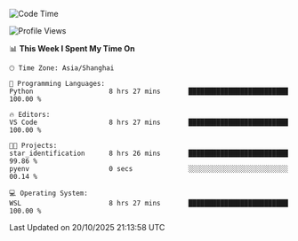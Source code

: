 <!--START_SECTION:waka-->
![Code Time](http://img.shields.io/badge/Code%20Time-3%2C142%20hrs%2041%20mins-blue)

![Profile Views](http://img.shields.io/badge/Profile%20Views-0-blue)

📊 **This Week I Spent My Time On** 

```text
🕑︎ Time Zone: Asia/Shanghai

💬 Programming Languages: 
Python                   8 hrs 27 mins       █████████████████████████   100.00 % 

🔥 Editors: 
VS Code                  8 hrs 27 mins       █████████████████████████   100.00 % 

🐱‍💻 Projects: 
star_identification      8 hrs 26 mins       █████████████████████████   99.86 % 
pyenv                    0 secs              ░░░░░░░░░░░░░░░░░░░░░░░░░   00.14 % 

💻 Operating System: 
WSL                      8 hrs 27 mins       █████████████████████████   100.00 % 
```


 Last Updated on 20/10/2025 21:13:58 UTC
<!--END_SECTION:waka-->